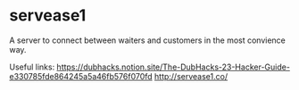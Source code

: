 # servease1
A server to connect between waiters and customers in the most convience way.

Useful links:
https://dubhacks.notion.site/The-DubHacks-23-Hacker-Guide-e330785fde864245a5a46fb576f070fd
http://servease1.co/
